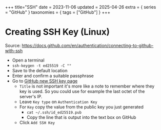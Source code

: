 +++
title="SSH"
date = 2023-11-06
updated = 2025-04-26
extra = { series = "GitHub" }
taxonomies = { tags = ["GitHub"] }
+++

# Creating SSH Key (Linux)

Source: <https://docs.github.com/en/authentication/connecting-to-github-with-ssh>

- Open a terminal
- `ssh-keygen -t ed25519 -C ""`
- Save to the default location
- Enter and confirm a suitable passphrase
- Go to [GitHub new SSH key page](https://github.com/settings/ssh/new)
  - `Title` is not important it's more like a note to remember where they key is used. So you could use for example
    the last octet of the server's IP.
  - Leave `Key type` on `Authentication Key`
  - For `Key` copy the value from the public key you just generated
    - `cat ~/.ssh/id_ed25519.pub`
    - Copy the line that is output into the text box on GitHub
  - Click `Add SSH Key`
